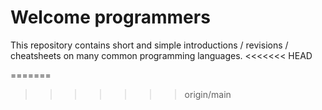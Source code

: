 # Welcome programmers

This repository contains short and simple introductions / revisions / cheatsheets on many common programming languages.
<<<<<<< HEAD

=======
>>>>>>> origin/main
